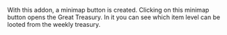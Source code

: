 With this addon, a minimap button is created.
Clicking on this minimap button opens the Great Treasury. 
In it you can see which item level can be looted from the weekly treasury.
